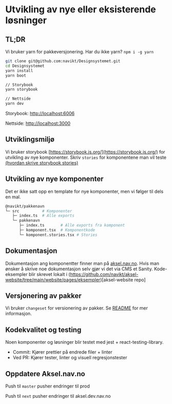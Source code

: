 # Utvikling av nye eller eksisterende løsninger

## TL;DR

Vi bruker yarn for pakkeversjonering. Har du ikke yarn? `npm i -g yarn`

```sh
git clone git@github.com:navikt/Designsystemet.git
cd Designsystemet
yarn install
yarn boot

// Storybook
yarn storybook

// Nettside
yarn dev
```

Storybook: [http://localhost:6006](http://localhost:6006)

Nettside: [http://localhost:3000](http://localhost:3000)

## Utviklingsmiljø

Vi bruker storybook [https://storybook.js.org/](https://storybook.js.org/) for utvikling av nye komponenter.
Skriv `stories` for komponentene man vil teste [(hvordan skrive storybook stories)](https://storybook.js.org/docs/react/writing-stories/introduction)

## Utvikling av nye komponenter

Det er ikke satt opp en template for nye komponenter, men vi følger til dels en mal.

```sh
@navikt/pakkenavn
└─ src          # Komponenter
   ├─ index.ts  # Alle exports
   └─ pakkenavn
      ├─ index.ts       # Alle exports fra komponent
      ├─ komponent.tsx  # Komponentkode
      └─ komponent.stories.tsx # Stories
```

## Dokumentasjon

Dokumentasjon ang komponentter finner man på [aksel.nav.no](https://design.nav.no/). Hvis man ønsker å skrive noe dokumentasjon selv gjør vi det via CMS et Sanity. Kode-eksempler blir skrevet lokalt i (https://github.com/navikt/aksel-website/tree/main/website/pages/eksempler)[aksel-website repo]

## Versjonering av pakker

Vi bruker `changeset` for versionering av pakker. Se [README](https://github.com/navikt/Designsystemet/blob/master/.changeset/README.md) for mer informasjon.

## Kodekvalitet og testing

Noen komponenter og løsninger blir testet med jest + react-testing-library.

- Commit: Kjører prettier på endrede filer + linter
- Ved PR: Kjører tester, linter og visuell regresjonstester

## Oppdatere Aksel.nav.no

Push til `master` pusher endringer til prod

Push til `next` pusher endringer til aksel.dev.nav.no
